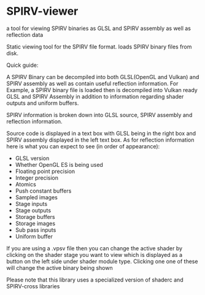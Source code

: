 # SPIRV-viewer
a tool for viewing SPIRV binaries as GLSL and SPIRV assembly as well as reflection data

Static viewing tool for the SPIRV file format. loads SPIRV binary files from disk.

Quick guide:

A SPIRV Binary can be decompiled into both GLSL(OpenGL and Vulkan) and SPIRV assembly as well as contain useful reflection information. For Example, a SPIRV binary file is loaded then is decompiled into Vulkan ready GLSL and SPIRV Assembly in addition to information regarding shader outputs and uniform buffers.

SPIRV information is broken down into GLSL source, SPIRV assembly and reflection information.

Source code is displayed in a text box with GLSL being in the right box and SPIRV assembly displayed in the left text box. As for reflection information here is what you can expect to see (in order of appearance):
- GLSL version
- Whether OpenGL ES is being used
- Floating point precision
- Integer precision
- Atomics
- Push constant buffers
- Sampled images
- Stage inputs
- Stage outputs
- Storage buffers
- Storage images
- Sub pass inputs
- Uniform buffer

If you are using a .vpsv file then you can change the active shader by clicking on the shader stage you want to view which is displayed as a button on the left side under shader module type. Clicking one one of these will change the active binary being shown

Please note that this library uses a specialized version of shaderc and SPIRV-cross libraries
